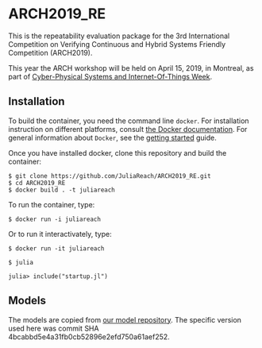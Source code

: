 # ARCH2019_RE

This is the repeatability evaluation package for the 3rd International Competition on Verifying Continuous and
Hybrid Systems Friendly Competition (ARCH2019).

This year the ARCH workshop will be held on April 15, 2019, in Montreal, as part of [Cyber-Physical Systems and
Internet-Of-Things Week](http://cpslab.cs.mcgill.ca/cpsiotweek2019/).

## Installation

To build the container, you need the command line `docker`.
For installation instruction on different platforms, consult [the Docker documentation](https://docs.docker.com/install/).
For general information about `Docker`, see the [getting started](https://docs.docker.com/get-started/) guide.

Once you have installed docker, clone this repository and build the container:

```shell
$ git clone https://github.com/JuliaReach/ARCH2019_RE.git
$ cd ARCH2019_RE
$ docker build . -t juliareach
```

To run the container, type:

```shell
$ docker run -i juliareach
```

Or to run it interactivately, type:

```shell
$ docker run -it juliareach

$ julia

julia> include("startup.jl")
```

## Models

The models are copied from [our model repository](https://github.com/JuliaReach/ReachabilityBenchmarks).
The specific version used here was commit SHA 4bcabbd5e4a31fb0cb52896e2efd750a61aef252.
